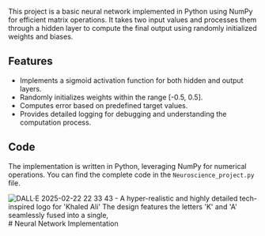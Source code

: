 
This project is a basic neural network implemented in Python using NumPy for efficient matrix operations. It takes two input values and processes them through a hidden layer to compute the final output using randomly initialized weights and biases.

## Features

- Implements a sigmoid activation function for both hidden and output layers.
- Randomly initializes weights within the range [-0.5, 0.5].
- Computes error based on predefined target values.
- Provides detailed logging for debugging and understanding the computation process.

## Code

The implementation is written in Python, leveraging NumPy for numerical operations. You can find the complete code in the `Neuroscience_project.py` file.

![DALL·E 2025-02-22 22 33 43 - A hyper-realistic and highly detailed tech-inspired logo for 'Khaled Ali'  The design features the letters 'K' and 'A' seamlessly fused into a single,](https://github.com/user-attachments/assets/5703cd78-a4f4-4dfa-9cc9-8c3372f87c9d)# Neural Network Implementation
